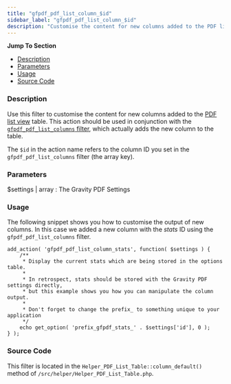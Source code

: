```yaml
---
title: "gfpdf_pdf_list_column_$id"
sidebar_label: "gfpdf_pdf_list_column_$id"
description: "Customise the content for new columns added to the PDF list view table. This action should be used in conjunction with the gfpdf_pdf_list_columns` filter."
---
```


**Jump To Section**

* [Description](#description)
* [Parameters](#parameters)
* [Usage](#usage)
* [Source Code](#source-code)

### Description 

Use this filter to customise the content for new columns added to the [PDF list view](user-managing-pdfs.md) table. This action should be used in conjunction with the [`gfpdf_pdf_list_columns` filter](https://gravitypdf.com/documentation/v4/gfpdf_pdf_list_columns/), which actually adds the new column to the table.

The `$id` in the action name refers to the column ID you set in the `gfpdf_pdf_list_columns` filter (the array key).

### Parameters 

$settings | array
:    The Gravity PDF Settings

### Usage 

The following snippet shows you how to customise the output of new columns. In this case we added a new column with the *stats* ID using the `gfpdf_pdf_list_columns` filter.

```.language-php
add_action( 'gfpdf_pdf_list_column_stats', function( $settings ) {
	/**
	 * Display the current stats which are being stored in the options table.
	 * 
	 * In retrospect, stats should be stored with the Gravity PDF settings directly,
	 * but this example shows you how you can manipulate the column output. 
	 *
	 * Don't forget to change the prefix_ to something unique to your application
	 */
	echo get_option( 'prefix_gfpdf_stats_' . $settings['id'], 0 );
} );
```

### Source Code 

This filter is located in the `Helper_PDF_List_Table::column_default()` method of `/src/helper/Helper_PDF_List_Table.php`.